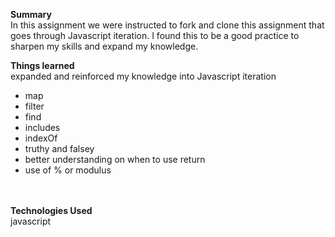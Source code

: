  <strong>Summary</strong><br/>
In this assignment we were instructed to fork and clone this assignment that goes through Javascript iteration. I found this to be a good practice to sharpen my skills and expand my knowledge. 

<strong>Things learned</strong><br/>
expanded and reinforced my knowledge into Javascript iteration<br/>
  - map<br/>
  - filter<br/>
  - find<br/>
  - includes<br/>
  - indexOf<br/>
  - truthy and falsey<br/>
  - better understanding on when to use return<br/>
  - use of % or modulus <br/>
  

<br/> 
<br/>
<strong>Technologies Used</strong><br/>
javascript<br/>
